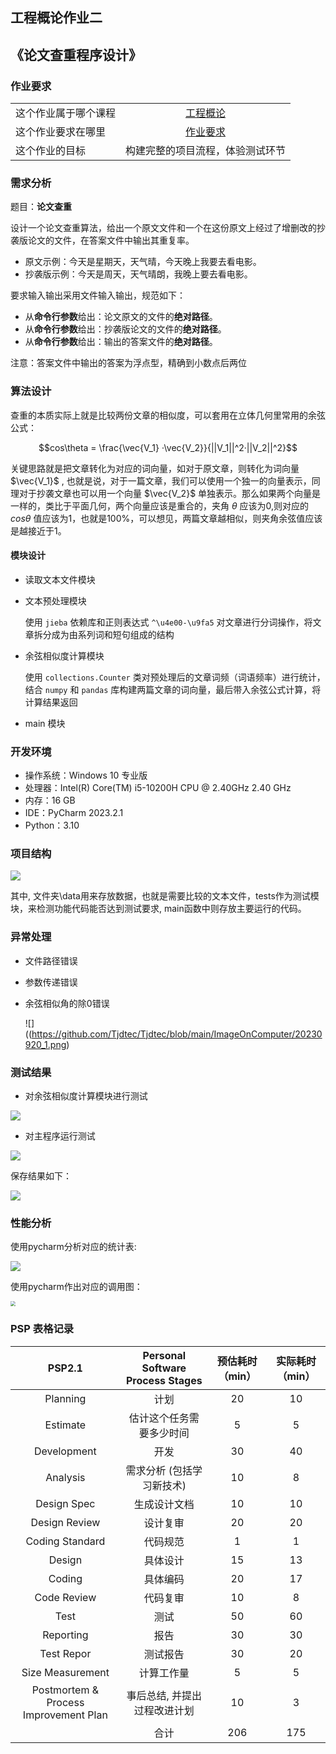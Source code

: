 ## 工程概论作业二

## 《论文查重程序设计》

### 作业要求

|                      |                                                              |
| -------------------- | :----------------------------------------------------------: |
| 这个作业属于哪个课程 | [工程概论](https://edu.cnblogs.com/campus/jmu/ComputerScience21) |
| 这个作业要求在哪里   | [作业要求](https://edu.cnblogs.com/campus/jmu/ComputerScience21/homework/13034) |
| 这个作业的目标       |               构建完整的项目流程，体验测试环节               |

### 需求分析

题目：**论文查重**

 设计一个论文查重算法，给出一个原文文件和一个在这份原文上经过了增删改的抄袭版论文的文件，在答案文件中输出其重复率。

- 原文示例：今天是星期天，天气晴，今天晚上我要去看电影。
- 抄袭版示例：今天是周天，天气晴朗，我晚上要去看电影。

要求输入输出采用文件输入输出，规范如下：

- 从**命令行参数**给出：论文原文的文件的**绝对路径**。
- 从**命令行参数**给出：抄袭版论文的文件的**绝对路径**。
- 从**命令行参数**给出：输出的答案文件的**绝对路径**。

注意：答案文件中输出的答案为浮点型，精确到小数点后两位

### 算法设计

查重的本质实际上就是比较两份文章的相似度，可以套用在立体几何里常用的余弦公式：

$$cos\theta = \frac{\vec{V_1} ·\vec{V_2}}{||V_1||^2·||V_2||^2}$$

关键思路就是把文章转化为对应的词向量，如对于原文章，则转化为词向量 $\vec{V_1}$ , 也就是说，对于一篇文章，我们可以使用一个独一的向量表示，同理对于抄袭文章也可以用一个向量 $\vec{V_2}$ 单独表示。那么如果两个向量是一样的，类比于平面几何，两个向量应该是重合的，夹角  $\theta$ 应该为0,则对应的 $cos\theta$ 值应该为1，也就是$100$%，可以想见，两篇文章越相似，则夹角余弦值应该是越接近于1。

#### 模块设计

- 读取文本文件模块

- 文本预处理模块

  使用 `jieba` 依赖库和正则表达式 `^\u4e00-\u9fa5` 对文章进行分词操作，将文章拆分成为由系列词和短句组成的结构

- 余弦相似度计算模块

  使用 `collections.Counter` 类对预处理后的文章词频（词语频率）进行统计，结合 `numpy` 和 `pandas` 库构建两篇文章的词向量，最后带入余弦公式计算，将计算结果返回

- main 模块

### 开发环境

- 操作系统：Windows 10 专业版
- 处理器：Intel(R) Core(TM) i5-10200H CPU @ 2.40GHz   2.40 GHz
- 内存：16 GB
- IDE：PyCharm 2023.2.1
- Python：3.10

### 项目结构

![](https://github.com/Tjdtec/Tjdtec/blob/main/ImageOnComputer/20230920.png)

其中, 文件夹\data用来存放数据，也就是需要比较的文本文件，tests作为测试模块，来检测功能代码能否达到测试要求, main函数中则存放主要运行的代码。

### 异常处理

- 文件路径错误

- 参数传递错误

- 余弦相似角的除0错误

  ![]((https://github.com/Tjdtec/Tjdtec/blob/main/ImageOnComputer/20230920_1.png)

### 测试结果

- 对余弦相似度计算模块进行测试

![](https://github.com/Tjdtec/Tjdtec/blob/main/ImageOnComputer/20230920test.png)

- 对主程序运行测试

![](https://github.com/Tjdtec/Tjdtec/blob/main/ImageOnComputer/20230920main.png)

保存结果如下：

![](https://github.com/Tjdtec/Tjdtec/blob/main/ImageOnComputer/20230920result.png)

### 性能分析

使用pycharm分析对应的统计表:

![](https://github.com/Tjdtec/Tjdtec/blob/main/ImageOnComputer/%E4%BF%A1%E6%81%AF%E8%B0%83%E7%94%A8%E5%9B%BE.png)

使用pycharm作出对应的调用图：

<img src="https://github.com/Tjdtec/Tjdtec/blob/main/ImageOnComputer/PaperCheck.png" style="zoom:50%;" />

### PSP 表格记录

|                PSP2.1                 | Personal Software Process Stages | 预估耗时（min） | 实际耗时（min） |
| :-----------------------------------: | :------------------------------: | :-------------: | :-------------: |
|               Planning                |               计划               |       20        |       10        |
|               Estimate                |     估计这个任务需要多少时间     |        5        |        5        |
|              Development              |               开发               |       30        |       40        |
|               Analysis                |    需求分析 (包括学习新技术)     |       10        |        8        |
|              Design Spec              |           生成设计文档           |       10        |       10        |
|             Design Review             |             设计复审             |       20        |       20        |
|            Coding Standard            |             代码规范             |        1        |        1        |
|                Design                 |             具体设计             |       15        |       13        |
|                Coding                 |             具体编码             |       20        |       17        |
|              Code Review              |             代码复审             |       10        |        8        |
|                 Test                  |               测试               |       50        |       60        |
|               Reporting               |               报告               |       30        |       30        |
|              Test Repor               |             测试报告             |       30        |       20        |
|           Size Measurement            |            计算工作量            |        5        |        5        |
| Postmortem & Process Improvement Plan |   事后总结, 并提出过程改进计划   |       10        |        3        |
|                                       |               合计               |       206       |       175       |



